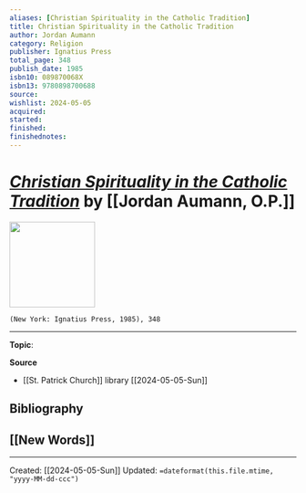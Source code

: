 ```yaml
---
aliases: [Christian Spirituality in the Catholic Tradition]
title: Christian Spirituality in the Catholic Tradition
author: Jordan Aumann
category: Religion
publisher: Ignatius Press
total_page: 348
publish_date: 1985
isbn10: 089870068X
isbn13: 9780898700688
source: 
wishlist: 2024-05-05
acquired: 
started: 
finished: 
finishednotes: 
---
```

# *[Christian Spirituality in the Catholic Tradition]()* by [[Jordan Aumann, O.P.]]

<img src="http://books.google.com/books/content?id=TdaLXztTZvAC&printsec=frontcover&img=1&zoom=1&edge=curl&source=gbs_api" width=150>

`(New York: Ignatius Press, 1985), 348`



--- 
**Topic**: 

**Source**
- [[St. Patrick Church]] library [[2024-05-05-Sun]]

**Bibliography**
- 
 
**[[New Words]]**
- 

---
Created: [[2024-05-05-Sun]]
Updated: `=dateformat(this.file.mtime, "yyyy-MM-dd-ccc")`